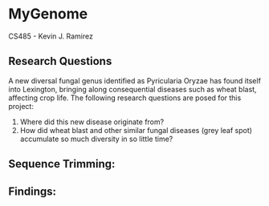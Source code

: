 # MyGenome
CS485 - Kevin J. Ramirez

## Research Questions

A new diversal fungal genus identified as Pyricularia Oryzae has found itself into Lexington, bringing along consequential diseases such as wheat blast, affecting crop life. The following research questions are posed for this project:

1. Where did this new disease originate from?
2. How did wheat blast and other similar fungal diseases (grey leaf spot) accumulate so much diversity in so little time?

## Sequence Trimming:

## Findings:

## 
